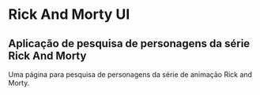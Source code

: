 # Rick And Morty UI
## Aplicação de pesquisa de personagens da série Rick And Morty

Uma página para pesquisa de personagens da série de animação Rick and Morty.
